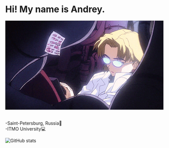 <div>
<h1>Hi! My name is Andrey.</h1>
<img src="readme/coding.webp" height="281" width="500">
<p><br>-Saint-Petersburg, Russia🏢<br>-ITMO University💻</p>
</div>

![GitHub stats](https://github-readme-stats.vercel.app/api?username=Psychosocial6&theme=tokyonight&show_icons=true)
